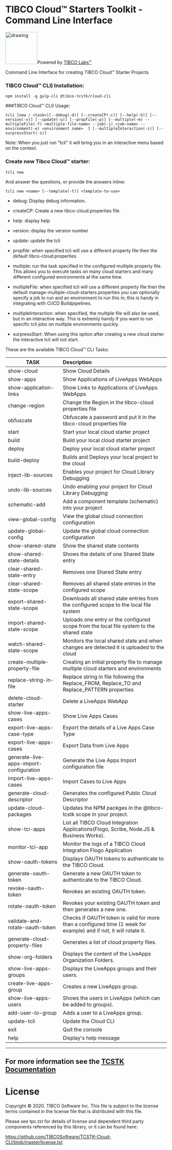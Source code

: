 # TIBCO Cloud™ Starters Toolkit - Command Line Interface 
<img src="https://community.tibco.com/sites/default/files/tibco_labs_final_with_tm2-01.png" alt="drawing" width="100"/>Powered by [TIBCO Labs™](https://community.tibco.com/wiki/tibco-labs)

Command Line Interface for creating TIBCO Cloud™ Starter Projects

### TIBCO Cloud™ CLI) Installation:
```
npm install -g gulp-cli @tibco-tcstk/cloud-cli
``` 

###TIBCO Cloud™ CLI) Usage: 
```
tcli [new / <task>][--debug(-d)] [--createCP(-c)] [--help(-h)] [--version(-v)] [--update(-u)] [--propfile(-p)] [--multiple(-m) --multipleFile(-f) <multiple-file-name> --job(-j) <job-name> --environment(-e) <environment name>  ] [--multipleInteraction(-i)] [--surpressStart(-s)]
```

Note: When you just run "tcli" it will bring you in an interactive menu based on the context.

### Create new Tibco Cloud™ starter:
```
tcli new
```
And answer the questions, or provide the answers inline:
```
tcli new <name> [--template(-t)] <template-to-use>
```
* debug: Display debug information.
   
* createCP: Create a new tibco-cloud.properties file.

* help: display help 

* version: display the version number

* update: update the tcli

* propfile: when specified tcli will use a different property file then the default tibco-cloud.properties

* multiple: run the task specified in the configured multiple property file. This allows you to execute tasks on many cloud starters and many different configured environments at the same time.

* multipleFile: when specified tcli will use a different property file then the default manage-multiple-cloud-starters.properties you can optionally specify a job to run and an environment to run this in; this is handy in integrating with CI/CD Buildpipelines.

* multipleInteraction: when specified, the multiple file will also be used, but in an interactive way. This is extremly handy if you want to run specific tcli jobs on multiple environments quickly.

* surpressStart: When using this option after creating a new cloud starter the interactive tcli will not start.
    
These are the available TIBCO Cloud™ CLI Tasks:

| TASK | Description |
|------|:------------|
|                    show-cloud  | Show Cloud Details |
 |                     show-apps |  Show Applications of LiveApps WebApps |
 |        show-application-links |  Show Links to Applications of LiveApps WebApps |
 |                 change-region |  Change the Region in the tibco-cloud properties file |
 |                     obfuscate |  Obfuscate a password and put it in the tibco-cloud properties file |
 |                         start |  Start your local cloud starter project |
 |                         build |  Build your local cloud starter project |
 |                        deploy |  Deploy your local cloud starter project |
 |                  build-deploy |  Builds and Deploys your local project to the cloud |
 |            inject-lib-sources |  Enables your project for Cloud Library Debugging |
 |              undo-lib-sources |  Undo enabling your project for Cloud Library Debugging |
 |                 schematic-add |  Add a component template (schematic) into your project |
 |             view-global-config|  View the global cloud connection configuration |
 |           update-global-config|  Update the global cloud connection configuration |
 |              show-shared-state|  Show the shared state contents |
 |      show-shared-state-details|  Shows the details of one Shared State entry |
 |       clear-shared-state-entry|  Removes one Shared State entry |
 |       clear-shared-state-scope|  Removes all shared state entries in the configured scope |
 |      export-shared-state-scope|  Downloads all shared state entries from the configured scope to the local file system |
 |      import-shared-state-scope|  Uploads one entry or the configured scope from the local file system to the shared state |
 |       watch-shared-state-scope|  Monitors the local shared state and when changes are detected it is uploaded to the cloud |
 |  create-multiple-property-file|  Creating an initial property file to manage multiple cloud starters and environments |
 |         replace-string-in-file|  Replace string in file following the Replace_FROM, Replace_TO and Replace_PATTERN properties |
 |           delete-cloud-starter|  Delete a LiveApps WebApp |
 |           show-live-apps-cases|  Show Live Apps Cases |
 |     export-live-apps-case-type|  Export the details of a Live Apps Case Type |
 |                   export-live-apps-cases|  Export Data from Live Apps |
 |  generate-live-apps-import-configuration|  Generate the Live Apps Import configuration file |
 |                   import-live-apps-cases|  Import Cases to Live Apps |
 |generate-cloud-descriptor|  Generates the configured Public Cloud Descriptor |
 |update-cloud-packages|  Updates the NPM packges in the @tibco-tcstk scope in your project. |
 |show-tci-apps|  List all TIBCO Cloud Integration Applications(Flogo, Scribe, Node.JS & Business Works). |
 |monitor-tci-app|  Monitor the logs of a TIBCO Cloud Integration Flogo Application |
 |show-oauth-tokens|  Displays OAUTH tokens to authenticate to the TIBCO Cloud. |
 |generate-oauth-token|  Generate a new OAUTH token to authenticate to the TIBCO Cloud. |
 |revoke-oauth-token|  Revokes an existing OAUTH token. |
 |rotate-oauth-token|  Revokes your existing OAUTH token and then generates a new one. |
 |validate-and-rotate-oauth-token|  Checks if OAUTH token is valid for more than a configured time (1 week for example) and if not, it will rotate it. |
 |generate-cloud-property-files|  Generates a list of cloud property files. |
 |show-org-folders|  Displays the content of the LiveApps Organization Folders. |
 |show-live-apps-groups|  Displays the LiveApps groups and their users. |
 |create-live-apps-group|  Creates a new LiveApps group. |
 |show-live-apps-users|  Shows the users in LiveApps (which can be added to groups). |
 |add-user-to-group|  Adds a user to a LiveApps group. |
 |                    update-tcli|  Update the Cloud CLI |
 |                          exit |  Quit the console |
 |                          help |  Display's help message|


---
For more information see the [TCSTK Documentation](https://tibcosoftware.github.io/TCSToolkit/)
---

# License

Copyright © 2020. TIBCO Software Inc.
This file is subject to the license terms contained
in the license file that is distributed with this file.

Please see tpc.txt for details of license and dependent third party components referenced by this library, or it can be found here:
                                                                                                                                                                        
https://github.com/TIBCOSoftware/TCSTK-Cloud-CLI/blob/master/license.txt
